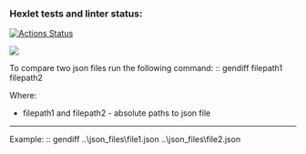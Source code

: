 ### Hexlet tests and linter status:
[![Actions Status](https://github.com/CergChelpanov/python-project-lvl2/workflows/hexlet-check/badge.svg)](https://github.com/CergChelpanov/python-project-lvl2/actions)

<a href="https://codeclimate.com/github/CergChelpanov/python-project-lvl2/maintainability"><img src="https://api.codeclimate.com/v1/badges/5664d07a0109c23d4679/maintainability" /></a>

To compare two json files run the following command:
::
    gendiff filepath1 filepath2

Where:

* filepath1 and filepath2 - absolute paths to json file

----

Example:
::
    gendiff ..\json_files\file1.json ..\json_files\file2.json



